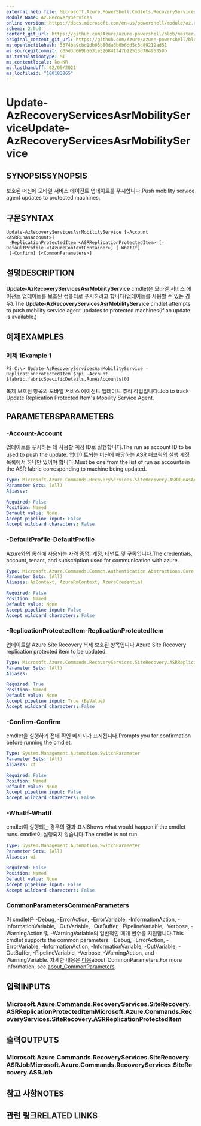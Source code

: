 ```yaml
---
external help file: Microsoft.Azure.PowerShell.Cmdlets.RecoveryServices.SiteRecovery.dll-Help.xml
Module Name: Az.RecoveryServices
online version: https://docs.microsoft.com/en-us/powershell/module/az.recoveryservices/update-azrecoveryservicesasrmobilityservice
schema: 2.0.0
content_git_url: https://github.com/Azure/azure-powershell/blob/master/src/RecoveryServices/RecoveryServices/help/Update-AzRecoveryServicesAsrMobilityService.md
original_content_git_url: https://github.com/Azure/azure-powershell/blob/master/src/RecoveryServices/RecoveryServices/help/Update-AzRecoveryServicesAsrMobilityService.md
ms.openlocfilehash: 3374ba9cbc1db05b80da6b0b6dd5c5d89212ad51
ms.sourcegitcommit: c05d3d669b5631e526841f47b22513d78495350b
ms.translationtype: MT
ms.contentlocale: ko-KR
ms.lasthandoff: 02/09/2021
ms.locfileid: "100183865"
---
```

# <span data-ttu-id="a14b5-101">Update-AzRecoveryServicesAsrMobilityService</span><span class="sxs-lookup"><span data-stu-id="a14b5-101">Update-AzRecoveryServicesAsrMobilityService</span></span>

## <span data-ttu-id="a14b5-102">SYNOPSIS</span><span class="sxs-lookup"><span data-stu-id="a14b5-102">SYNOPSIS</span></span>
<span data-ttu-id="a14b5-103">보호된 머신에 모바일 서비스 에이전트 업데이트를 푸시합니다.</span><span class="sxs-lookup"><span data-stu-id="a14b5-103">Push mobility service agent updates to protected machines.</span></span>

## <span data-ttu-id="a14b5-104">구문</span><span class="sxs-lookup"><span data-stu-id="a14b5-104">SYNTAX</span></span>

```
Update-AzRecoveryServicesAsrMobilityService [-Account <ASRRunAsAccount>]
 -ReplicationProtectedItem <ASRReplicationProtectedItem> [-DefaultProfile <IAzureContextContainer>] [-WhatIf]
 [-Confirm] [<CommonParameters>]
```

## <span data-ttu-id="a14b5-105">설명</span><span class="sxs-lookup"><span data-stu-id="a14b5-105">DESCRIPTION</span></span>
<span data-ttu-id="a14b5-106">**Update-AzRecoveryServicesAsrMobilityService** cmdlet은 모바일 서비스 에이전트 업데이트를 보호된 컴퓨터로 푸시하려고 합니다(업데이트를 사용할 수 있는 경우).</span><span class="sxs-lookup"><span data-stu-id="a14b5-106">The **Update-AzRecoveryServicesAsrMobilityService** cmdlet attempts to push mobility service agent updates to protected machines(if an update is available.)</span></span>

## <span data-ttu-id="a14b5-107">예제</span><span class="sxs-lookup"><span data-stu-id="a14b5-107">EXAMPLES</span></span>

### <span data-ttu-id="a14b5-108">예제 1</span><span class="sxs-lookup"><span data-stu-id="a14b5-108">Example 1</span></span>
```
PS C:\> Update-AzRecoveryServicesAsrMobilityService -ReplicationProtectedItem $rpi -Account $fabric.fabricSpecificDetails.RunAsAccounts[0]
```

<span data-ttu-id="a14b5-109">복제 보호된 항목의 모바일 서비스 에이전트 업데이트 추적 작업입니다.</span><span class="sxs-lookup"><span data-stu-id="a14b5-109">Job to track Update Replication Protected Item's Mobility Service Agent.</span></span>

## <span data-ttu-id="a14b5-110">PARAMETERS</span><span class="sxs-lookup"><span data-stu-id="a14b5-110">PARAMETERS</span></span>

### <span data-ttu-id="a14b5-111">-Account</span><span class="sxs-lookup"><span data-stu-id="a14b5-111">-Account</span></span>
<span data-ttu-id="a14b5-112">업데이트를 푸시하는 데 사용할 계정 ID로 실행합니다.</span><span class="sxs-lookup"><span data-stu-id="a14b5-112">The run as account ID to be used to push the update.</span></span> <span data-ttu-id="a14b5-113">업데이트되는 머신에 해당하는 ASR 패브릭의 실행 계정 목록에서 하나만 있어야 합니다.</span><span class="sxs-lookup"><span data-stu-id="a14b5-113">Must be one from the list of run as accounts in the ASR fabric corresponding to machine being updated.</span></span>

```yaml
Type: Microsoft.Azure.Commands.RecoveryServices.SiteRecovery.ASRRunAsAccount
Parameter Sets: (All)
Aliases:

Required: False
Position: Named
Default value: None
Accept pipeline input: False
Accept wildcard characters: False
```

### <span data-ttu-id="a14b5-114">-DefaultProfile</span><span class="sxs-lookup"><span data-stu-id="a14b5-114">-DefaultProfile</span></span>
<span data-ttu-id="a14b5-115">Azure와의 통신에 사용되는 자격 증명, 계정, 테넌트 및 구독입니다.</span><span class="sxs-lookup"><span data-stu-id="a14b5-115">The credentials, account, tenant, and subscription used for communication with azure.</span></span>

```yaml
Type: Microsoft.Azure.Commands.Common.Authentication.Abstractions.Core.IAzureContextContainer
Parameter Sets: (All)
Aliases: AzContext, AzureRmContext, AzureCredential

Required: False
Position: Named
Default value: None
Accept pipeline input: False
Accept wildcard characters: False
```

### <span data-ttu-id="a14b5-116">-ReplicationProtectedItem</span><span class="sxs-lookup"><span data-stu-id="a14b5-116">-ReplicationProtectedItem</span></span>
<span data-ttu-id="a14b5-117">업데이트할 Azure Site Recovery 복제 보호된 항목입니다.</span><span class="sxs-lookup"><span data-stu-id="a14b5-117">Azure Site Recovery replication protected item to be updated.</span></span>

```yaml
Type: Microsoft.Azure.Commands.RecoveryServices.SiteRecovery.ASRReplicationProtectedItem
Parameter Sets: (All)
Aliases:

Required: True
Position: Named
Default value: None
Accept pipeline input: True (ByValue)
Accept wildcard characters: False
```

### <span data-ttu-id="a14b5-118">-Confirm</span><span class="sxs-lookup"><span data-stu-id="a14b5-118">-Confirm</span></span>
<span data-ttu-id="a14b5-119">cmdlet을 실행하기 전에 확인 메시지가 표시됩니다.</span><span class="sxs-lookup"><span data-stu-id="a14b5-119">Prompts you for confirmation before running the cmdlet.</span></span>

```yaml
Type: System.Management.Automation.SwitchParameter
Parameter Sets: (All)
Aliases: cf

Required: False
Position: Named
Default value: None
Accept pipeline input: False
Accept wildcard characters: False
```

### <span data-ttu-id="a14b5-120">-WhatIf</span><span class="sxs-lookup"><span data-stu-id="a14b5-120">-WhatIf</span></span>
<span data-ttu-id="a14b5-121">cmdlet이 실행되는 경우의 결과 표시</span><span class="sxs-lookup"><span data-stu-id="a14b5-121">Shows what would happen if the cmdlet runs.</span></span> <span data-ttu-id="a14b5-122">cmdlet이 실행되지 않습니다.</span><span class="sxs-lookup"><span data-stu-id="a14b5-122">The cmdlet is not run.</span></span>

```yaml
Type: System.Management.Automation.SwitchParameter
Parameter Sets: (All)
Aliases: wi

Required: False
Position: Named
Default value: None
Accept pipeline input: False
Accept wildcard characters: False
```

### <span data-ttu-id="a14b5-123">CommonParameters</span><span class="sxs-lookup"><span data-stu-id="a14b5-123">CommonParameters</span></span>
<span data-ttu-id="a14b5-124">이 cmdlet은 -Debug, -ErrorAction, -ErrorVariable, -InformationAction, -InformationVariable, -OutVariable, -OutBuffer, -PipelineVariable, -Verbose, -WarningAction 및 -WarningVariable의 일반적인 매개 변수를 지원합니다.</span><span class="sxs-lookup"><span data-stu-id="a14b5-124">This cmdlet supports the common parameters: -Debug, -ErrorAction, -ErrorVariable, -InformationAction, -InformationVariable, -OutVariable, -OutBuffer, -PipelineVariable, -Verbose, -WarningAction, and -WarningVariable.</span></span> <span data-ttu-id="a14b5-125">자세한 내용은 [다음](http://go.microsoft.com/fwlink/?LinkID=113216)about_CommonParameters.</span><span class="sxs-lookup"><span data-stu-id="a14b5-125">For more information, see [about_CommonParameters](http://go.microsoft.com/fwlink/?LinkID=113216).</span></span>

## <span data-ttu-id="a14b5-126">입력</span><span class="sxs-lookup"><span data-stu-id="a14b5-126">INPUTS</span></span>

### <span data-ttu-id="a14b5-127">Microsoft.Azure.Commands.RecoveryServices.SiteRecovery.ASRReplicationProtectedItem</span><span class="sxs-lookup"><span data-stu-id="a14b5-127">Microsoft.Azure.Commands.RecoveryServices.SiteRecovery.ASRReplicationProtectedItem</span></span>

## <span data-ttu-id="a14b5-128">출력</span><span class="sxs-lookup"><span data-stu-id="a14b5-128">OUTPUTS</span></span>

### <span data-ttu-id="a14b5-129">Microsoft.Azure.Commands.RecoveryServices.SiteRecovery.ASRJob</span><span class="sxs-lookup"><span data-stu-id="a14b5-129">Microsoft.Azure.Commands.RecoveryServices.SiteRecovery.ASRJob</span></span>

## <span data-ttu-id="a14b5-130">참고 사항</span><span class="sxs-lookup"><span data-stu-id="a14b5-130">NOTES</span></span>

## <span data-ttu-id="a14b5-131">관련 링크</span><span class="sxs-lookup"><span data-stu-id="a14b5-131">RELATED LINKS</span></span>
